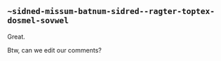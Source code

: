 ## `~sidned-missum-batnum-sidred--ragter-toptex-dosmel-sovwel`
Great.

Btw, can we edit our comments? 
